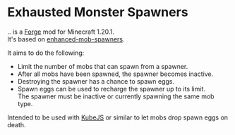 # Exhausted Monster Spawners

.. is a [Forge] mod for Minecraft 1.20.1.  
It's based on [enhanced-mob-spawners].

It aims to do the following:
- Limit the number of mobs that can spawn from a spawner.
- After all mobs have been spawned, the spawner becomes inactive.
- Destroying the spawner has a chance to spawn eggs.
- Spawn eggs can be used to recharge the spawner up to its limit.  
  The spawner must be inactive or currently spawning the same mob type.  

Intended to be used with [KubeJS] or similar to let mobs drop spawn eggs on death.

[Forge]: https://github.com/MinecraftForge/MinecraftForge
[enhanced-mob-spawners]: https://github.com/andersblomqvist/enhanced-mob-spawners
[KubeJS]: https://github.com/KubeJS-Mods/KubeJS
